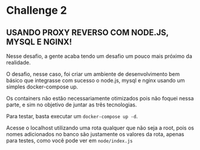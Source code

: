 # Challenge 2

## USANDO PROXY REVERSO COM NODE.JS, MYSQL E NGINX! 

Nesse desafio, a gente acaba tendo um desafio um pouco mais próximo da realidade.

O desafio, nesse caso, foi criar um ambiente de desenvolvimento bem básico que integrasse com 
sucesso o node.js, mysql e nginx usando um simples docker-compose up.

Os containers não estão necessariamente otimizados pois não foquei nessa parte, e sim no objetivo
de juntar as três tecnologias.

Para testar, basta executar um `docker-compose up -d`.

Acesse o localhost utilizando uma rota qualquer que não seja a root, pois os nomes adicionados no banco são justamente os valores da rota, apenas para testes, como você pode ver  em `node/index.js`